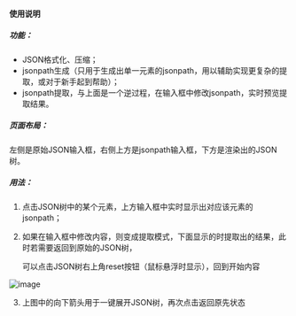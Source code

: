 #### 使用说明

##### 功能：

* JSON格式化、压缩；
* jsonpath生成（只用于生成出单一元素的jsonpath，用以辅助实现更复杂的提取，或对于新手起到帮助）；
* jsonpath提取，与上面是一个逆过程，在输入框中修改jsonpath，实时预览提取结果。

##### 页面布局：

​	左侧是原始JSON输入框，右侧上方是jsonpath输入框，下方是渲染出的JSON树。

##### 用法：

1. 点击JSON树中的某个元素，上方输入框中实时显示出对应该元素的jsonpath；

2. 如果在输入框中修改内容，则变成提取模式，下面显示的时提取出的结果，此时若需要返回到原始的JSON树，

   可以点击JSON树右上角reset按钮（鼠标悬浮时显示），回到开始内容

  ![image](https://user-images.githubusercontent.com/63774114/129373433-dfe2a0c6-a6f3-480c-b63e-6891ba15ae82.png)

3. 上图中的向下箭头用于一键展开JSON树，再次点击返回原先状态
